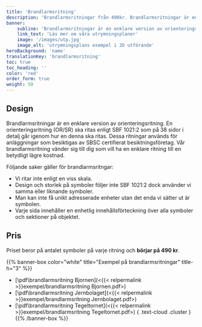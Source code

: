 ```yaml
---
title: 'Brandlarmsritning'
description: 'Brandlarmsritningar från 490kr. Brandlarmsritningar är en enklare version av orienteringsritning till betydligt billigare pris.'
banner:
    subline: 'Brandlarmsritningar är en enklare version av orienteringsritning till betydligt billigare pris.'
    link_text: 'Läs mer om våra utrymningsplaner'
    image: '/images/utp.jpg'
    image_alt: 'utrymningsplans exempel i 2D utförande'
heroBackground: 'name'
translationKey: 'brandlarmsritning'
toc: true
toc_heading: ''
color: 'red'
order_form: true
weight: 50
---
```

## Design

Brandlarmsritningar är en enklare version av orienteringsritning. En orienteringsritning (OR/SR) ska ritas enligt SBF 1021:2 som på 38 sidor i detalj går igenom hur en denna ska ritas. Dessa ritningar används för anläggningar som besiktigas av SBSC certifierat besiktningsföretag. Vår brandlarmsritning vänder sig till dig som vill ha en enklare ritning till en betydligt lägre kostnad.

Följande saker gäller för brandlarmsritngar:
- Vi ritar inte enligt en viss skala.
- Design och storlek på symboler följer inte SBF 1021:2 dock använder vi samma eller liknande symboler.
- Man kan inte få unikt adresserade enheter utan det enda vi sätter ut är symbolen.
- Varje sida innehåller en enhetlig innehållsförteckning över alla symboler och sektioner på objektet.

## Pris

Priset beror på antalet symboler på varje ritning och **börjar på 490 kr**.

{{% banner-box color="white" title="Exempel på brandlarmsritningar" title-h="3" %}}
-  [\\pdf\\brandlarmsritning Bjornen](<{{< relpermalink >}}exempel/brandlarmsritning Bjornen.pdf>)
-  [\\pdf\\brandlarmsritning Jernbolaget](<{{< relpermalink >}}exempel/brandlarmsritning Jernbolaget.pdf>)
-  [\\pdf\\brandlarmsritning Tegeltornet](<{{< relpermalink >}}exempel/brandlarmsritning Tegeltornet.pdf>)
{ .text-cloud .cluster }
{{% /banner-box %}}